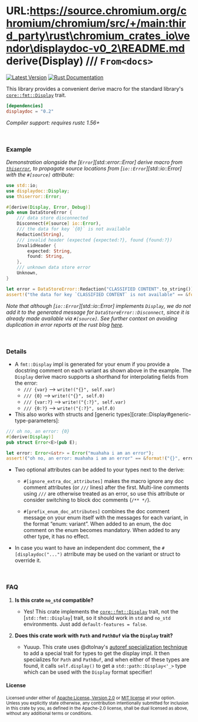 URL:https://source.chromium.org/chromium/chromium/src/+/main:third_party\rust\chromium_crates_io\vendor\displaydoc-v0_2\README.md
derive(Display) /// `From<docs>`
===============

[![Latest Version](https://img.shields.io/crates/v/displaydoc.svg)](https://crates.io/crates/displaydoc)
[![Rust Documentation](https://img.shields.io/badge/api-rustdoc-blue.svg)](https://docs.rs/displaydoc)

This library provides a convenient derive macro for the standard library's
[`core::fmt::Display`] trait.

[`core::fmt::Display`]: https://doc.rust-lang.org/std/fmt/trait.Display.html

```toml
[dependencies]
displaydoc = "0.2"
```

*Compiler support: requires rustc 1.56+*

<br>

### Example

*Demonstration alongside the [`Error`][std::error::Error] derive macro from [`thiserror`](https://docs.rs/thiserror/1.0.25/thiserror/index.html),
to propagate source locations from [`io::Error`][std::io::Error] with the `#[source]` attribute:*
```rust
use std::io;
use displaydoc::Display;
use thiserror::Error;

#[derive(Display, Error, Debug)]
pub enum DataStoreError {
    /// data store disconnected
    Disconnect(#[source] io::Error),
    /// the data for key `{0}` is not available
    Redaction(String),
    /// invalid header (expected {expected:?}, found {found:?})
    InvalidHeader {
        expected: String,
        found: String,
    },
    /// unknown data store error
    Unknown,
}

let error = DataStoreError::Redaction("CLASSIFIED CONTENT".to_string());
assert!("the data for key `CLASSIFIED CONTENT` is not available" == &format!("{}", error));
```
*Note that although [`io::Error`][std::io::Error] implements `Display`, we do not add it to the
generated message for `DataStoreError::Disconnect`, since it is already made available via
`#[source]`. See further context on avoiding duplication in error reports at the rust blog
[here](https://github.com/yaahc/blog.rust-lang.org/blob/master/posts/inside-rust/2021-05-15-What-the-error-handling-project-group-is-working-towards.md#duplicate-information-issue).*

<br>

### Details

- A `fmt::Display` impl is generated for your enum if you provide
  a docstring comment on each variant as shown above in the example. The
  `Display` derive macro supports a shorthand for interpolating fields from
  the error:
    - `/// {var}` ⟶ `write!("{}", self.var)`
    - `/// {0}` ⟶ `write!("{}", self.0)`
    - `/// {var:?}` ⟶ `write!("{:?}", self.var)`
    - `/// {0:?}` ⟶ `write!("{:?}", self.0)`
- This also works with structs and [generic types][crate::Display#generic-type-parameters]:
```rust
/// oh no, an error: {0}
#[derive(Display)]
pub struct Error<E>(pub E);

let error: Error<&str> = Error("muahaha i am an error");
assert!("oh no, an error: muahaha i am an error" == &format!("{}", error));
```

- Two optional attributes can be added to your types next to the derive:

    - `#[ignore_extra_doc_attributes]` makes the macro ignore any doc
      comment attributes (or `///` lines) after the first. Multi-line
      comments using `///` are otherwise treated as an error, so use this
      attribute or consider switching to block doc comments (`/** */`).

    - `#[prefix_enum_doc_attributes]` combines the doc comment message on
      your enum itself with the messages for each variant, in the format
      “enum: variant”. When added to an enum, the doc comment on the enum
      becomes mandatory. When added to any other type, it has no effect.

- In case you want to have an independent doc comment, the
  `#[displaydoc("...")` atrribute may be used on the variant or struct to
  override it.

<br>

### FAQ

1. **Is this crate `no_std` compatible?**
    * Yes! This crate implements the [`core::fmt::Display`] trait, not the [`std::fmt::Display`] trait, so it should work in `std` and `no_std` environments. Just add `default-features = false`.

2. **Does this crate work with `Path` and `PathBuf` via the `Display` trait?**
    * Yuuup. This crate uses @dtolnay's [autoref specialization technique](https://github.com/dtolnay/case-studies/blob/master/autoref-specialization/README.md) to add a special trait for types to get the display impl. It then specializes for `Path` and `PathBuf`, and when either of these types are found, it calls `self.display()` to get a `std::path::Display<'_>` type which can be used with the `Display` format specifier!


#### License

<sup>
Licensed under either of <a href="LICENSE-APACHE">Apache License, Version
2.0</a> or <a href="LICENSE-MIT">MIT license</a> at your option.
</sup>

<br>

<sub>
Unless you explicitly state otherwise, any contribution intentionally submitted
for inclusion in this crate by you, as defined in the Apache-2.0 license, shall
be dual licensed as above, without any additional terms or conditions.
</sub>
